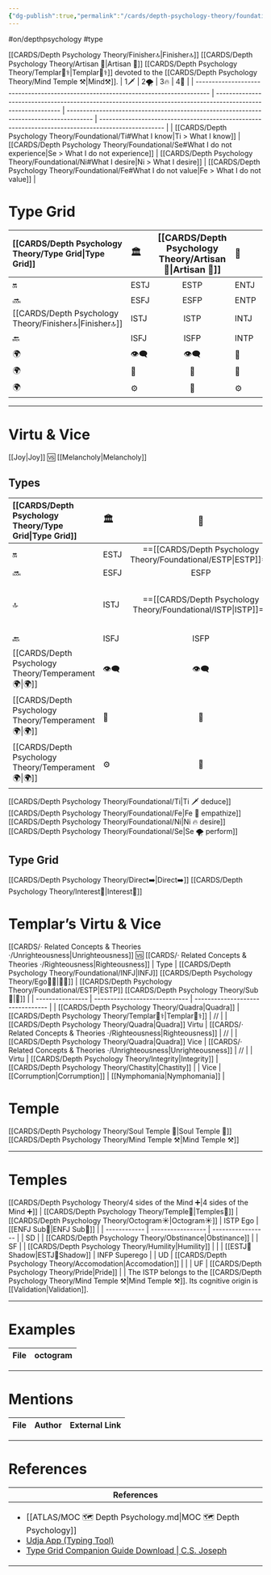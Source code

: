 ```yaml
---
{"dg-publish":true,"permalink":"/cards/depth-psychology-theory/foundational/istp/","created":"2023-01-05T15:34:59.704+01:00","updated":"2023-04-27T22:06:28.237+02:00"}
---
```


#on/depthpsychology  #type 

[[CARDS/Depth Psychology Theory/Finisher🔝\|Finisher🔝]] [[CARDS/Depth Psychology Theory/Artisan 🧰\|Artisan 🧰]] [[CARDS/Depth Psychology Theory/Templar🌠⚕️\|Templar🌠⚕️]] devoted to the [[CARDS/Depth Psychology Theory/Mind Temple ⚒️\|Mind⚒️]]. 
| 1🗡️                                                                               | 2🌪️                                                                                                         | 3🔥                                                                                    | 4💉                                                                                                |
| ---------------------------------------------------------------------------------- | ------------------------------------------------------------------------------------------------------------ | -------------------------------------------------------------------------------------- | -------------------------------------------------------------------------------------------------- |
| [[CARDS/Depth Psychology Theory/Foundational/Ti#What I know\|Ti > What I know]] | [[CARDS/Depth Psychology Theory/Foundational/Se#What I do not experience\|Se > What I do not experience]] | [[CARDS/Depth Psychology Theory/Foundational/Ni#What I desire\|Ni > What I desire]] | [[CARDS/Depth Psychology Theory/Foundational/Fe#What I do not value\|Fe > What I do not value]] |

# Type Grid 
| [[CARDS/Depth Psychology Theory/Type Grid\|Type Grid]]         | <font size="4"> 🏛️</font> | <font size="4"> [[CARDS/Depth Psychology Theory/Artisan 🧰\|Artisan 🧰]]</font> | <font size="4"> 🔮</font> | <font size="4"> 🦄</font> | 💬 |💬| 💬 |
|:--------------------- |:------------------------- |:-------------------------:|:------------------------------------------------ |:------------------------- |:--------------------------- |:--------------------------- |:--------------------------- |
| 🔛| ESTJ|ESTP| ENTJ| ENFJ| ➡️| 👋| 🏆|
| 🔜| ESFJ|ESFP |ENTP| ENFP| ↪️| 👋| 🏃‍♂️                       |
| [[CARDS/Depth Psychology Theory/Finisher🔝\|Finisher🔝]]| ISTJ|ISTP| INTJ| INFJ| 🧘‍♂️ | 🏃‍♂️ | 🔙 | 
| 🔙| ISFJ|ISFP| INTP| INFP| ↪️| 🧘‍♂️| 🏆                          |
|🌍 | 👁️‍🗨️|👁️‍🗨️| 🧲| 🧲||                             |                             |
| 🌍 | 🐜|🦊| 🦊| 🐜||                             |                             |
|🌍| ⚙️|👀| ⚙️| 👀|                             |                             |                             |

---
# Virtu & Vice
[[Joy\|Joy]] 🆚 [[Melancholy\|Melancholy]] 

<div class="transclusion internal-embed is-loaded"><div class="markdown-embed">





## Types 
| [[CARDS/Depth Psychology Theory/Type Grid\|Type Grid]]                     | <font size="4"> 🏛️</font>   |  <font size="4"> 🧰</font>   | <font size="4"> 🔮</font> | <font size="4"> 🦄</font>    | [[CARDS/Depth Psychology Theory/Interaction Style💬\|💬]]                      |   [[CARDS/Depth Psychology Theory/Interaction Style💬\|💬]]                           |   [[CARDS/Depth Psychology Theory/Interaction Style💬\|💬]]                    |
|:-------------------- |:--------------------- |:---------------------:|:------------------------- |:--------------------- |:--------------------- |:-------------------------- |:--------------------- |
| 🔛  | ESTJ       |    ==[[CARDS/Depth Psychology Theory/Foundational/ESTP\|ESTP]]==       | ENTJ |==[[CARDS/Depth Psychology Theory/Foundational/ENFJ\|ENFJ]]==| ➡️      | 👋       | 🏆     |
| 🔜    |ESFJ    | ESFP    |ENTP               | ENFP           |↪️ | 👋       | 🏃‍♂️ |
| 🔝   | ISTJ             |   ==[[CARDS/Depth Psychology Theory/Foundational/ISTP\|ISTP]]==   | INTJ          | ==[[CARDS/Depth Psychology Theory/Foundational/INFJ\|INFJ]]==           | [[CARDS/Depth Psychology Theory/Direct➡️\|➡️]]      | [[CARDS/Depth Psychology Theory/Responding🧘‍♂️\|🧘‍♂️]] | [[CARDS/Depth Psychology Theory/Progression🏃\|🚧]] |
| 🔙 |ISFJ          |  ISFP | INTP        | INFP          | ↪️ |  🧘‍♂️  | 🏆     |
|  [[CARDS/Depth Psychology Theory/Temperament🌍\|🌍]]                     | 👁️‍🗨️ | 👁️‍🗨️ | 🧲        | 🧲    |                       |                            |                       |
|  [[CARDS/Depth Psychology Theory/Temperament🌍\|🌍]]                     | 🐜 |  🦊  | 🦊     | 🐜                       |                            |                       |
|  [[CARDS/Depth Psychology Theory/Temperament🌍\|🌍]]                     | ⚙️  |  👀   |⚙️      |👀  |                       |                            |                      |

[[CARDS/Depth Psychology Theory/Foundational/Ti\|Ti 🗡️ deduce]]
[[CARDS/Depth Psychology Theory/Foundational/Fe\|Fe 💉 empathize]] 
[[CARDS/Depth Psychology Theory/Foundational/Ni\|Ni 🔥 desire]] 
[[CARDS/Depth Psychology Theory/Foundational/Se\|Se 🌪️ perform]] 

## Type Grid 
[[CARDS/Depth Psychology Theory/Direct➡️\|Direct➡️]] 
[[CARDS/Depth Psychology Theory/Interest👀\|Interest👀]] 

# Templar’s Virtu & Vice
[[CARDS/· Related Concepts & Theories ·/Unrighteousness\|Unrighteousness]] 🆚 [[CARDS/· Related Concepts & Theories ·/Righteousness\|Righteousness]] 
| Type             | [[CARDS/Depth Psychology Theory/Foundational/INFJ\|INFJ]] [[CARDS/Depth Psychology Theory/Ego🙋‍♂️\|🙋‍♂️]] |  [[CARDS/Depth Psychology Theory/Foundational/ESTP\|ESTP]]  [[CARDS/Depth Psychology Theory/Sub🤸\|🤸]] |
| ---------------- | ----------------------------- | -------------------------------- |
| [[CARDS/Depth Psychology Theory/Quadra\|Quadra]]       | [[CARDS/Depth Psychology Theory/Templar🌠⚕️\|Templar🌠⚕️]]                   | //                               |
| [[CARDS/Depth Psychology Theory/Quadra\|Quadra]] Virtu | [[CARDS/· Related Concepts & Theories ·/Righteousness\|Righteousness]]             | //                               |
| [[CARDS/Depth Psychology Theory/Quadra\|Quadra]] Vice  | [[CARDS/· Related Concepts & Theories ·/Unrighteousness\|Unrighteousness]]           | //                               |
| Virtu            |  [[CARDS/Depth Psychology Theory/Integrity\|Integrity]]               |   [[CARDS/Depth Psychology Theory/Chastity\|Chastity]]                    |
| Vice             |  [[Corrumption\|Corrumption]]           |   [[Nymphomania\|Nymphomania]]                          |

# Temple 
[[CARDS/Depth Psychology Theory/Soul Temple 👥\|Soul Temple 👥]]
[[CARDS/Depth Psychology Theory/Mind Temple ⚒️\|Mind Temple ⚒️]]




</div></div>


---
# Temples
[[CARDS/Depth Psychology Theory/4 sides of the Mind ➕\|4 sides of the Mind ➕]] | [[CARDS/Depth Psychology Theory/Temple🙏\|Temples🙏]] 
| [[CARDS/Depth Psychology Theory/Octogram☀️\|Octogram☀️]] | ISTP Ego          | [[ENFJ Sub🤸\|ENFJ Sub🤸]] |
| ------------ | ----------------- | ----------------- |
| SD           |                   | [[CARDS/Depth Psychology Theory/Obstinance\|Obstinance]]    |
| SF           |                   | [[CARDS/Depth Psychology Theory/Humility\|Humility]]    |
|              | [[ESTJ👤Shadow\|ESTJ👤Shadow]]       | INFP Superego     |
| UD           | [[CARDS/Depth Psychology Theory/Accomodation\|Accomodation]] |                   |
| UF           | [[CARDS/Depth Psychology Theory/Pride\|Pride]]           |                   |
The ISTP belongs to the [[CARDS/Depth Psychology Theory/Mind Temple ⚒️\|Mind Temple ⚒️]].
Its cognitive origin is [[Validation\|Validation]].


---
# Examples 
| File | octogram |
| ---- | -------- |

---
# Mentions
| File | Author | External Link |
| ---- | ------ | ------------- |

---
# References
| References                                                                                                                                                                                                                                                           |
| -------------------------------------------------------------------------------------------------------------------------------------------------------------------------------------------------------------------------------------------------------------------- |
| <ul><li>[[ATLAS/MOC 🗺️ Depth Psychology.md\\|MOC 🗺️ Depth Psychology]]</li><li>[Udja App (Typing Tool)](https://www.udja.app/#/)</li><li>[Type Grid Companion Guide Download \\| C.S. Joseph](https://csjoseph.life/type-grid-companion-guide-download/)</li></ul> |







